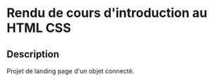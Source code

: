 # Rendu de cours d'introduction au HTML CSS

## Description
Projet de landing page d'un objet connecté.
